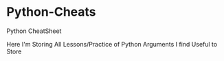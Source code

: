 # Python-Cheats
 Python CheatSheet

Here I'm Storing All Lessons/Practice of Python Arguments I find Useful to Store

